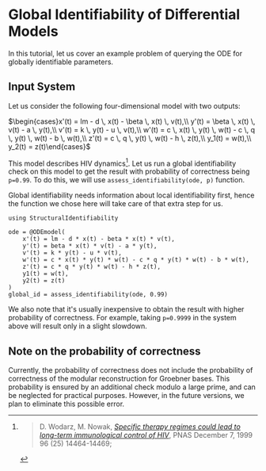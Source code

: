 # Global Identifiability of Differential Models

In this tutorial, let us cover an example problem of querying the ODE for globally identifiable parameters.

## Input System

Let us consider the following four-dimensional model with two outputs:

$\begin{cases}x'(t) = lm - d \, x(t) - \beta \, x(t) \, v(t),\\
y'(t) = \beta \, x(t) \, v(t) - a \, y(t),\\
v'(t) = k \, y(t) - u \, v(t),\\
w'(t) = c \, x(t) \, y(t) \, w(t) - c \, q \, y(t) \, w(t) - b \, w(t),\\
z'(t) = c \, q \, y(t) \, w(t) - h \, z(t),\\
y_1(t) = w(t),\\
y_2(t) = z(t)\end{cases}$

This model describes HIV dynamics[^1]. Let us run a global identifiability check on this model to get the result with probability of correctness being `p=0.99`. To do this, we will use `assess_identifiability(ode, p)` function.

Global identifiability needs information about local identifiability first, hence the function we chose here will take care of that extra step for us.

```@repl
using StructuralIdentifiability

ode = @ODEmodel(
    x'(t) = lm - d * x(t) - beta * x(t) * v(t),
    y'(t) = beta * x(t) * v(t) - a * y(t),
    v'(t) = k * y(t) - u * v(t),
    w'(t) = c * x(t) * y(t) * w(t) - c * q * y(t) * w(t) - b * w(t),
    z'(t) = c * q * y(t) * w(t) - h * z(t),
    y1(t) = w(t),
    y2(t) = z(t)
)
global_id = assess_identifiability(ode, 0.99)
```

We also note that it's usually inexpensive to obtain the result with higher probability of correctness. For example, taking `p=0.9999` in the system above will result only in a slight slowdown.

## Note on the probability of correctness

Currently, the probability of correctness does not include the probability of correctness of the modular reconstruction for Groebner bases.
This probability is ensured by an additional check modulo a large prime, and can be neglected for practical purposes. However, in the future versions, we plan to
eliminate this possible error.

[^1]: > D. Wodarz, M. Nowak, [*Specific therapy regimes could lead to long-term immunological control of HIV*](https://doi.org/10.1073/pnas.96.25.14464), PNAS December 7, 1999 96 (25) 14464-14469;
